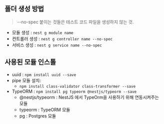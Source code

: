 ## 폴더 생성 방법

> --no-spec 붙이는 것들은 테스트 코드 파일을 생성하지 않는 것.

- 모듈 생성 : `nest g module name`
- 컨트롤러 생성 : `nest g controller name --no-spec`
- 서비스 생성 : `nest g service name --no-spec`

## 사용된 모듈 인스톨

- uuid : `npm install uuid --save`
- pipe 모듈 설치:
  - `npm install class-validator class-transformer --save`
- TypeORM : `npm install pg typeorm @nestjs/typeorm --save`
  - @nestjs/typeorm : NestJS 에서 TypeOrm을 사용하기 위해 연동시켜주는 모듈
  - typeorm : TypeORM 모듈
  - pg : Postgres 모듈
